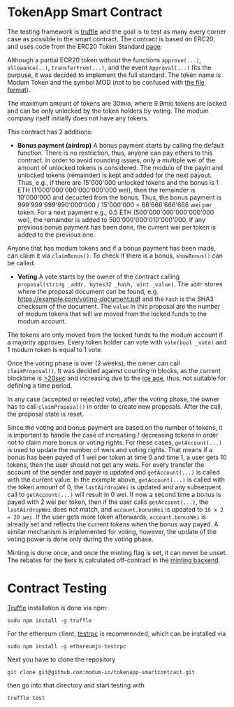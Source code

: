 # TokenApp Smart Contract
The testing framework is [truffle](http://truffleframework.com/docs/getting_started/installation) and the goal is to test 
as many every corner case as possible in the smart contract.
The contract is based on ERC20, and uses code from the ERC20 Token
Standard [page](https://theethereum.wiki/w/index.php/ERC20_Token_Standard).

Although a partial ECR20 token without the functions `approve(...)`, 
`allowance(..)`, `transferFrom(...)`, and the event `Approval(...)` fits the purpuse, 
it was decided to implement the full standard. The token name is Modum Token
and the symbol MOD (not to be confused with 
[the file format](https://en.wikipedia.org/wiki/MOD_(file_format))).

The maximum amount of tokens are 30mio, where 9.9mio tokens are locked and can be only 
unlocked by the token holders by voting. The modum company itself initially 
does not have any tokens. 

This contract has 2 additions:

* **Bonus payment (airdrop)** A bonus payment starts by calling the default function. There 
 is no restriction, thus, anyone can pay ethers to this contract. In order to avoid
 rounding issues, only a multiple wei of the amount of unlocked tokens is considered.
 The modulo of the payin and unlocked tokens (remainder) is kept and added for the next
 payout. Thus, e.g., if there are 15'000'000 unlocked tokens and the bonus is 1 ETH 
 (1'000'000'000'000'000'000 wei), then the remainder is 10'000'000 and decucted from the
 bonus. Thus, the bonus payment is 999'999'999'990'000'000 / 15'000'000 = 66'666'666'666 
 wei per token. For a next payment e.g., 0.5 ETH (500'000'000'000'000'000 wei), the remainder 
 is added to 500'000'000'010'000'000. If any previous bonus payment has been done, the current
 wei per token is added to the previous one.
 
 Anyone that has modum tokens and if a bonus payment has been made, can claim it via
 `claimBonus()`. To check if there is a bonus, `showBonus()` can be called.

* **Voting** A vote starts by the owner of the contract calling 
`proposal(string _addr, bytes32 _hash, uint _value)`. The `addr` stores where the proposal
 document can be found, e.g. https://example.com/voting-document.pdf and the `hash` is the 
 SHA3 checksum of the document. The `value` in this proposal are the number of modum tokens
 that will we moved from the locked funds to the modum account. 
 
 The tokens are only moved from the locked funds to the modum account if a majority 
 approves. Every token holder can vote with `vote(bool _vote)` and 1 modum token is 
 equal to 1 vote.
 
 Once the voting phase is over (2 weeks), the owner can call `claimProposal()`. It was 
 decided against counting in blocks, as the current blocktime is 
 [>20sec](https://etherscan.io/chart/blocktime) and increasing due to the 
 [ice age](https://www.cryptocompare.com/coins/guides/what-is-the-ethereum-ice-age/), 
 thus, not suitable for defining a time period.
 
 In any case (accepted or rejected vote), after the voting phase, the owner has to 
 call `claimProposal()` in order to create new proposals. After the call, the proposal
 state is reset.
  
Since the voting and bonus payment are based on the number of tokens, it is important to 
handle the case of increasing / decreasing tokens in order not to claim more bonus or
voting rights. For these cases, `getAccount(...)` is used to update the number of weis
and voting rights. That means if a bonus has been payed of 1 wei per token at time 0 and
time 1, a user gets 10 tokens, then the user should not get any weis. For every transfer
the account of the sender and payer is updated and `getAccount(...)` is called with the
current value. In the example above, `getAccount(...)` is called with the token amount of 0,
the `lastAirdropWei` is updated and any subsequent call to `getAccount(...)` will result
in 0 wei. If now a second time a bonus is payed with 2 wei per token, then if the user
calls `getAccount(...)`, the `lastAirdropWei` does not match, and `account.bonusWei` is 
updated to `10 x 2 = 20 wei`. If the user gets more token afterwards, `account.bonusWei`
is already set and reflects the current tokens when the bonus way payed. A similar
mechanism is implemented for voting, however, the update of the voting power is done
only during the voting phase.

Minting is done once, and once the minting flag is set, it can never be unset. The rebates
for the tiers is calculated off-contract in the 
[minting backend](https://github.com/modum-io/tokenapp-backend/tree/master/services/minting).

# Contract Testing
[Truffle](http://truffleframework.com/docs/getting_started/installation) installation is
done via npm: 
```
sudo npm install -g truffle
```
For the ethereum client, [testrpc](https://github.com/ethereumjs/testrpc) is recommended, 
which can be installed via 
```
sudo npm install -g ethereumjs-testrpc
```
Next you have to clone the repository 
```
git clone git@github.com:modum-io/tokenapp-smartcontract.git
```
then go into that directory and start testing with 
```
truffle test
```